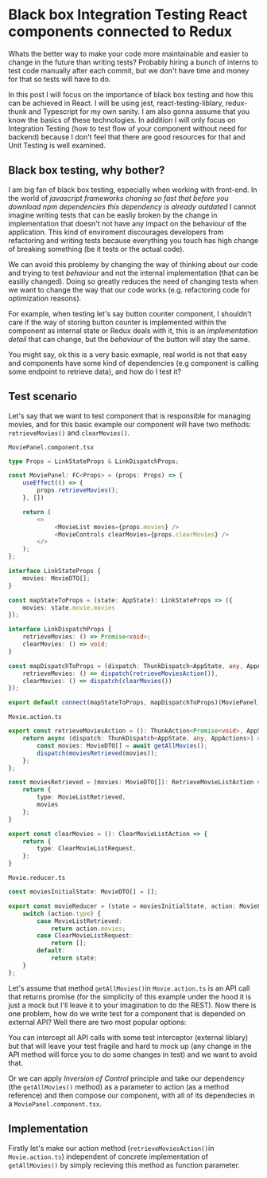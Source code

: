 
# Black box Integration Testing React components connected to Redux

Whats the better way to make your code more maintainable and easier to change in the future than writing tests?
Probably hiring a bunch of interns to test code manually after each commit, but we don't have time and money for that so tests will have to do.

In this post I will focus on the importance of black box testing and how this can be achieved  in React.
I will be using jest, react-testing-liblary, redux-thunk and Typescript for my own sanity. I am also gonna assume that you know the basics of these technologies.
In addition I will only focus on Integration Testing (how to test flow of your component without need for backend) because I don't feel that there are good resources for that and Unit Testing is well examined.

## Black box testing, why bother?

I am big fan of black box testing, especially when working with front-end. In the world of <i>javascript frameworks chaning so fast that before you download npm dependencies this dependency is already outdated</i> I cannot imagine writing tests that can be easliy broken by the change in implementation that doesn't not have any impact on the behaviour of the application. This kind of enviroment discourages developers from refactoring and writing tests because everything you touch has high change of breaking something (be it tests or the actual code).

We can avoid this problemy by changing the way of thinking about our code and trying to test <i> behaviour </i> and not the internal implementation (that can be easlily changed). Doing so greatly reduces the need of changing tests when we want to change the way that our code works (e.g. refactoring code for optimization reasons).

For example, when testing let's say button counter component, I shouldn't care if the way of storing button counter is implemented within the component as internal state or Redux deals with it, this is an <i>implementation detail</i> that can change, but the  <i> behaviour </i> of the button will stay the same.

You might say, ok this is a very basic exmaple, real world is not that easy and components have some kind of dependencies (e.g component is calling some endpoint to retrieve data), and how do I test it?

## Test scenario

Let's say that we want to test component that is responsible for managing movies, and for this basic example our component will have two methods: ``retrieveMovies()`` and ``clearMovies()``.

 `MoviePanel.component.tsx`
```` typescript
type Props = LinkStateProps & LinkDispatchProps;

const MoviePanel: FC<Props> = (props: Props) => {
    useEffect(() => {
        props.retrieveMovies();
    }, [])

    return (
        <>
             <MovieList movies={props.movies} />
             <MovieControls clearMovies={props.clearMovies} />
        </>
    );
};

interface LinkStateProps {
    movies: MovieDTO[];
}

const mapStateToProps = (state: AppState): LinkStateProps => ({
    movies: state.movie.movies
});

interface LinkDispatchProps {
    retrieveMovies: () => Promise<void>;
    clearMovies: () => void;
}

const mapDispatchToProps = (dispatch: ThunkDispatch<AppState, any, AppActions>): LinkDispatchProps => ({
    retrieveMovies: () => dispatch(retrieveMoviesAction()),
    clearMovies: () => dispatch(clearMovies())
});

export default connect(mapStateToProps, mapDispatchToProps)(MoviePanel);
````

 `Movie.action.ts`
```` typescript
export const retrieveMoviesAction = (): ThunkAction<Promise<void>, AppState, undefined, AppActions> => {
    return async (dispatch: ThunkDispatch<AppState, any, AppActions>) => {
        const movies: MovieDTO[] = await getAllMovies();
        dispatch(moviesRetrieved(movies));
    };
};

const moviesRetrieved = (movies: MovieDTO[]): RetrieveMovieListAction => {
    return {
        type: MovieListRetrieved,
        movies
    };
}

export const clearMovies = (): ClearMovieListAction => {
    return {
        type: ClearMovieListRequest,
    };
}

````

 `Movie.reducer.ts`
```` typescript
const moviesInitialState: MovieDTO[] = [];

export const movieReducer = (state = moviesInitialState, action: MovieListActionTypes): MovieDTO[] => {
    switch (action.type) {
        case MovieListRetrieved:
            return action.movies;
        case ClearMovieListRequest:
            return [];
        default:
            return state;
    }
};
````

Let's assume that method `getAllMovies()`in  `Movie.action.ts` is an API call that returns promise  (for the simplicity of this example under the hood it is just a mock but I'll leave it to your imagination to do the REST).
Now there is one problem, how do we write test for a component that is depended on external API?
Well there are two most popular options:

You can intercept all API calls with some test interceptor (external liblary) but that will leave your test fragile and hard to mock up (any change in the API method will force you to do some changes in test) and we want to avoid that.

Or we can apply <i>Inversion of Control</i> principle and take our dependency (the `getAllMovies()` method) as a parameter to action (as a method reference) and then compose our component, with all of its dependecies in a  `MoviePanel.component.tsx`.

## Implementation
Firstly let's make our action method (`retrieveMoviesAction()`in  `Movie.action.ts`) independent of concrete implementation of `getAllMovies()` by simply recieving this method as function parameter.
